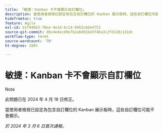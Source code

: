 ```yaml
---
title: 「敏捷：Kanban 卡不會顯示自訂欄位」
description: 當使用者檢視已設定為包含自訂欄位的 Kanban 展示板時，這些自訂欄位可能不會顯示。
hidefromtoc: true
feature: Agile
exl-id: b1f94663-78ee-4e1d-bc14-9453cbde4753
source-git-commit: dbc4e4ecd9e7b2a6d01b43f46a3c2fd128c1d1dc
workflow-type: tm+mt
source-wordcount: '70'
ht-degree: 100%

---
```


# 敏捷：Kanban 卡不會顯示自訂欄位

>[!NOTE]
>
>此問題已在 2024 年 4 月 18 日修正。

當使用者檢視已設定為包含自訂欄位的 Kanban 展示板時，這些自訂欄位可能不會顯示。

_於 2024 年 3 月 6 日首次通報。_
